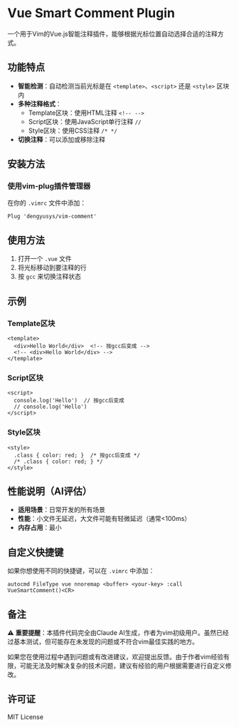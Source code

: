 # Vue Smart Comment Plugin

一个用于Vim的Vue.js智能注释插件，能够根据光标位置自动选择合适的注释方式。

## 功能特点

- **智能检测**：自动检测当前光标是在 `<template>`、`<script>` 还是 `<style>` 区块内
- **多种注释格式**：
  - Template区块：使用HTML注释 `<!-- -->`
  - Script区块：使用JavaScript单行注释 `//`
  - Style区块：使用CSS注释 `/* */`
- **切换注释**：可以添加或移除注释

## 安装方法

### 使用vim-plug插件管理器
在你的 `.vimrc` 文件中添加：
```vim
Plug 'dengyusys/vim-comment'
```

## 使用方法

1. 打开一个 `.vue` 文件
2. 将光标移动到要注释的行
3. 按 `gcc` 来切换注释状态

## 示例

### Template区块
```vue
<template>
  <div>Hello World</div>  <!-- 按gcc后变成 -->
  <!-- <div>Hello World</div> -->
</template>
```

### Script区块
```vue
<script>
  console.log('Hello')  // 按gcc后变成
  // console.log('Hello')
</script>
```

### Style区块
```vue
<style>
  .class { color: red; }  /* 按gcc后变成 */
  /* .class { color: red; } */
</style>
```

## 性能说明（AI评估）

- **适用场景**：日常开发的所有场景
- **性能**：小文件无延迟，大文件可能有轻微延迟（通常<100ms）
- **内存占用**：最小

## 自定义快捷键

如果你想使用不同的快捷键，可以在 `.vimrc` 中添加：
```vim
autocmd FileType vue nnoremap <buffer> <your-key> :call VueSmartComment()<CR>
```

## 备注

⚠️ **重要提醒**：本插件代码完全由Claude AI生成，作者为vim初级用户。虽然已经过基本测试，但可能存在未发现的问题或不符合vim最佳实践的地方。

如果您在使用过程中遇到问题或有改进建议，欢迎提出反馈。由于作者vim经验有限，可能无法及时解决复杂的技术问题，建议有经验的用户根据需要进行自定义修改。

## 许可证

MIT License
